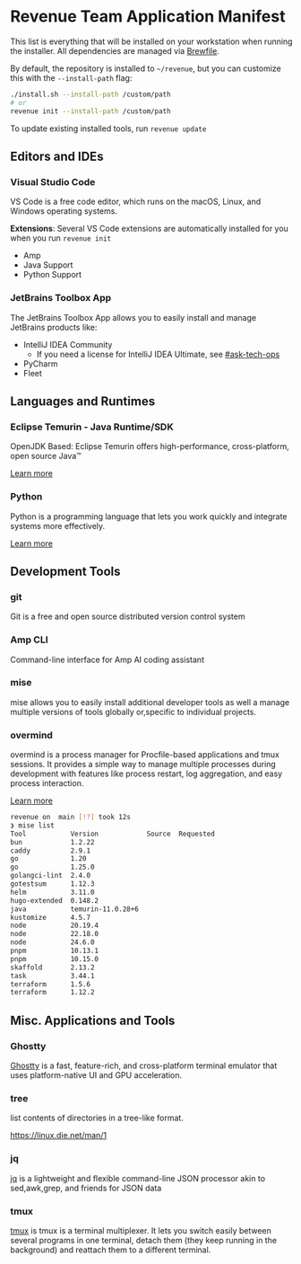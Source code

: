 # Revenue Team Application Manifest

This list is everything that will be installed on your workstation when running
the installer. All dependencies are managed via [Brewfile](/Brewfile).

By default, the repository is installed to `~/revenue`, but you can customize this 
with the `--install-path` flag:

```bash
./install.sh --install-path /custom/path
# or
revenue init --install-path /custom/path
```

To update existing installed tools, run `revenue update`

## Editors and IDEs

### Visual Studio Code

VS Code is a free code editor, which runs on the macOS, Linux, and Windows
operating systems.

**Extensions**:
Several VS Code extensions are automatically installed for you when you run
`revenue init`

- Amp
- Java Support
- Python Support

### JetBrains Toolbox App

The JetBrains Toolbox App allows you to easily install and manage JetBrains
products like:

- IntelliJ IDEA Community
  - If you need a license for IntelliJ IDEA Ultimate, see [#ask-tech-ops](https://sourcegraph.slack.com/archives/C01CSS3TC75)
- PyCharm
- Fleet

## Languages and Runtimes

### Eclipse Temurin - Java Runtime/SDK

OpenJDK Based: Eclipse Temurin offers high-performance, cross-platform,
open source Java™

[Learn more](https://adoptium.net/temurin)

### Python

Python is a programming language that lets you work quickly
and integrate systems more effectively.

[Learn more](https://www.python.org/doc/)

## Development Tools

### git

Git is a free and open source distributed version control system

### Amp CLI

Command-line interface for Amp AI coding assistant

### mise

mise allows you to easily install additional developer tools as well a manage
multiple versions of tools globally or,specific to individual projects.

### overmind

overmind is a process manager for Procfile-based applications and tmux sessions. It provides a simple way to manage multiple processes during development with features like process restart, log aggregation, and easy process interaction.

[Learn more](https://github.com/DarthSim/overmind)

```bash
revenue on  main [!?] took 12s
❯ mise list
Tool           Version            Source  Requested
bun            1.2.22
caddy          2.9.1
go             1.20
go             1.25.0
golangci-lint  2.4.0
gotestsum      1.12.3
helm           3.11.0
hugo-extended  0.148.2
java           temurin-11.0.28+6
kustomize      4.5.7
node           20.19.4
node           22.18.0
node           24.6.0
pnpm           10.13.1
pnpm           10.15.0
skaffold       2.13.2
task           3.44.1
terraform      1.5.6
terraform      1.12.2
```

## Misc. Applications and Tools

### Ghostty

[Ghostty](https://ghostty.org/docs) is a fast, feature-rich, and cross-platform
terminal emulator that uses platform-native UI and GPU acceleration.

### tree

list contents of directories in a tree-like format.

<https://linux.die.net/man/1>

### jq

[jq](https://github.com/jqlang/jq) is a lightweight and flexible command-line
JSON processor akin to sed,awk,grep, and friends for JSON data

### tmux

[tmux](https://github.com/tmux/tmux/wiki) is tmux is a terminal multiplexer. It
lets you switch easily between several programs in one terminal, detach them
(they keep running in the background) and reattach them to a different terminal.
